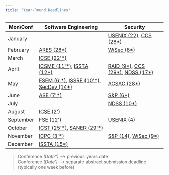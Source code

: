 ```yaml
---
title: "Year-Round Deadlines"
---
```



  Mon\Conf          | Software Engineering  |         Security
--------------------|-----------------------|-------------------------
January             |                       | [USENIX (22)](https://www.usenix.org/conference/usenixsecurity25), [CCS (28*)](https://www.sigsac.org/ccs/CCS2024/call-for/call-for-papers.html)                    
February            |  [ARES (28*)](http://www.wikicfp.com/cfp/program?id=216)                     | [WiSec (8*)](https://wisec2024.kaist.ac.kr/)
March               | [ICSE (22'*)](https://conf.researchr.org/home/icse-2025)                | 
April               | [ICSME (11'*)](https://conf.researchr.org/home/icsme-2024), [ISSTA (12*)](https://conf.researchr.org/home/issta-2024)        | [RAID (9*)](https://raid2024.github.io/call.html), [CCS (29*)](https://www.sigsac.org/ccs/CCS2024/call-for/call-for-papers.html), [NDSS (17*)](https://www.ndss-symposium.org/ndss2025/submisions/call-for-papers/)
May                 |  [ESEM (6'*)](https://conf.researchr.org/home/esem-2024), [ISSRE (10'*)](https://issre.github.io/2024/calls_cfp-research.html), [SecDev (14*)](https://secdev.ieee.org/2024/cfp/)          |  [ACSAC (28*)](https://www.acsac.org/2024/submissions/papers/)
June                | [ASE (7'*)](https://conf.researchr.org/home/ase-2024)     | [S&P (6*)](https://sp2025.ieee-security.org/cfpapers.html)
July                |                       |  [NDSS (10*)](https://www.ndss-symposium.org/ndss2025/submisions/call-for-papers/)
August              | [ICSE (2')](https://conf.researchr.org/home/icse-2025)                 | 
September           | [FSE (12')](https://conf.researchr.org/track/fse-2025/fse-2025-research-papers)      | [USENIX (4)](https://www.usenix.org/conference/usenixsecurity25) 
October             | [ICST (25'*)](https://conf.researchr.org/track/icst-2024/icst-2024-papers), [SANER (29'*)](https://conf.researchr.org/track/saner-2024/saner-2024-papers?#Call-for-Papers)                | 
November            |  [ICPC (3'*)](https://conf.researchr.org/track/icpc-2024/icpc-2024-research)          | [S&P (14)](https://sp2025.ieee-security.org/cfpapers.html), [WiSec (9*)](https://wisec2024.kaist.ac.kr/)
December            | [ISSTA (15*)](https://conf.researchr.org/home/issta-2024)                      | 



> Conference *(Date\*)*  ⟶  previous years date\
> Conference *(Date\')*  ⟶  separate abstract submission deadline (typically one week before)

